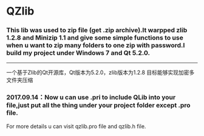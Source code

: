 # QZlib
### This lib was used to zip file (get .zip archive).It warpped zlib 1.2.8 and Minizip 1.1 and give some simple functions to use when u want to zip many folders to one zip with password.I build my project under Windows 7 and Qt 5.2.0.
-------  
一个基于Zlib的Qt开源库，Qt版本为5.2.0，zlib版本为1.2.8
目标能够实现加密多文件夹压缩

### 2017.09.14：Now u can use .pri to include QLib into your file,just put all the thing under your project folder except .pro file.


For more details u can visit qzlib.pro file and qzlib.h file.
